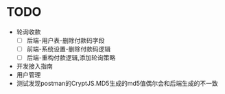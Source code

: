 # TODO

- 轮询收款
    - [ ] 后端-用户表-删除付款码字段
    - [ ] 前端-系统设置-删除付款码逻辑
    - [ ] 后端-重构付款逻辑,添加轮询策略
- 开发接入指南
- 用户管理
- 测试发现postman的CryptJS.MD5生成的md5值偶尔会和后端生成的不一致
